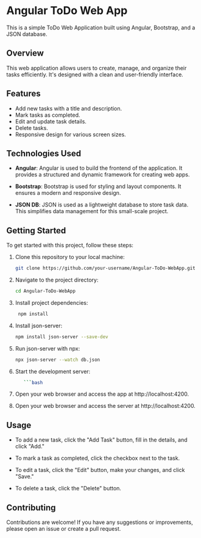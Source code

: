 # Angular ToDo Web App

This is a simple ToDo Web Application built using Angular, Bootstrap, and a JSON database.

## Overview

This web application allows users to create, manage, and organize their tasks efficiently. It's designed with a clean and user-friendly interface.

## Features

- Add new tasks with a title and description.
- Mark tasks as completed.
- Edit and update task details.
- Delete tasks.
- Responsive design for various screen sizes.

## Technologies Used

- **Angular**: Angular is used to build the frontend of the application. It provides a structured and dynamic framework for creating web apps.

- **Bootstrap**: Bootstrap is used for styling and layout components. It ensures a modern and responsive design.

- **JSON DB**: JSON is used as a lightweight database to store task data. This simplifies data management for this small-scale project.

## Getting Started

To get started with this project, follow these steps:

1. Clone this repository to your local machine:

   ```bash
   git clone https://github.com/your-username/Angular-ToDo-WebApp.git

2. Navigate to the project directory:
   
   ```bash
   cd Angular-ToDo-WebApp
   
3. Install project dependencies:

   ```bash
    npm install
   
4. Install json-server:
   ```bash
   npm install json-server --save-dev

5. Run json-server with npx:
   ```bash
   npx json-server --watch db.json

6. Start the development server:
   ```bash
      ```bash
   
7. Open your web browser and access the app at http://localhost:4200.

8. Open your web browser and access the server at http://localhost:4200. 


## Usage

- To add a new task, click the "Add Task" button, fill in the details, and click "Add."

- To mark a task as completed, click the checkbox next to the task.

- To edit a task, click the "Edit" button, make your changes, and click "Save."

- To delete a task, click the "Delete" button.

## Contributing

Contributions are welcome! If you have any suggestions or improvements, please open an issue or create a pull request.















